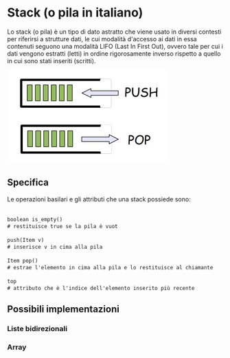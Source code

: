 # Stack (o pila in italiano)

Lo stack (o pila) è un tipo di dato astratto che viene usato in diversi contesti 
per riferirsi a strutture dati, le cui modalità d'accesso ai dati in essa contenuti
seguono una modalità LIFO (Last In First Out), ovvero tale per cui i dati
vengono estratti (letti) in ordine rigorosamente inverso rispetto a quello in cui 
sono stati inseriti (scritti).

![Stack](../../resources/imgs/stack.jpg)

## Specifica

Le operazioni basilari e gli attributi che una stack possiede sono:

```text

boolean is_empty()
# restituisce true se la pila è vuot

push(Item v)
# inserisce v in cima alla pila

Item pop()
# estrae l'elemento in cima alla pila e lo restituisce al chiamante

top 
# attributo che è l'indice dell'elemento inserito più recente
```

## Possibili implementazioni

### Liste bidirezionali

### Array 